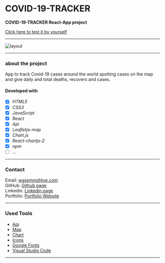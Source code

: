 # COVID-19-TRACKER

**COVID-19-TRACKER React-App project**

[Click here to test it by yourself](https://covid-19-traker-react-6mpkbu00r-altinawiwaseem.vercel.app/)

---

![layout](./public/images/readme.gif)

---

### about the project

App to track Covid-19 cases around the world spotting cases on the map and give daily and total deaths, recovers and cases.

#### Developed with

- [x] _HTML5_
- [x] _CSS3_
- [x] _JavaScript_
- [x] _React_
- [x] _Api_
- [x] _Leafletjs-map_
- [x] _Chart.js_
- [x] _React-chartjs-2_
- [x] _npm_
- [ ] _..._

---

### Contact

Email: <wasemm@live.com> <br>
GitHub: [Github page](https://github.com/altinawiwaseem)<br>
Linkedin: [Linkedin page](https://www.linkedin.com/in/waseem-altinawi/)<br>
Portfolio: [Portfolio Website](https://altinawiwaseem.vercel.app/)

---

### Used Tools

- [Api](https://disease.sh/)
- [Map](https://leafletjs.com/)
- [Chart](https://www.chartjs.org/)
- [Icons](https://react-icons.github.io/react-icons/)
- [Google Fonts](https://fonts.google.com/)
- [Visual Studio Code](https://code.visualstudio.com/)

---

